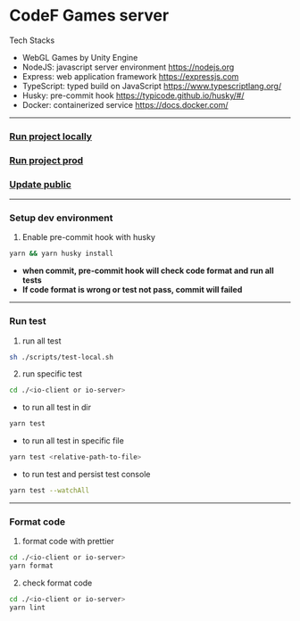 # CodeF Games server

Tech Stacks

- WebGL Games by Unity Engine
- NodeJS: javascript server environment https://nodejs.org
- Express: web application framework https://expressjs.com
- TypeScript: typed build on JavaScript https://www.typescriptlang.org/
- Husky: pre-commit hook https://typicode.github.io/husky/#/
- Docker: containerized service https://docs.docker.com/

---

### [Run project locally](docs/run-locally.md)

### [Run project prod](docs/run-prod.md)

### [Update public](docs/update-public.md)

---

### Setup dev environment

1. Enable pre-commit hook with husky

```zsh
yarn && yarn husky install
```

- **when commit, pre-commit hook will check code format and run all tests**
- **If code format is wrong or test not pass, commit will failed**

---

### Run test

1. run all test

```zsh
sh ./scripts/test-local.sh
```

2. run specific test

```zsh
cd ./<io-client or io-server>
```

- to run all test in dir

```zsh
yarn test
```

- to run all test in specific file

```zsh
yarn test <relative-path-to-file>
```

- to run test and persist test console

```zsh
yarn test --watchAll
```

---

### Format code

1. format code with prettier

```zsh
cd ./<io-client or io-server>
yarn format
```

2. check format code

```zsh
cd ./<io-client or io-server>
yarn lint
```
